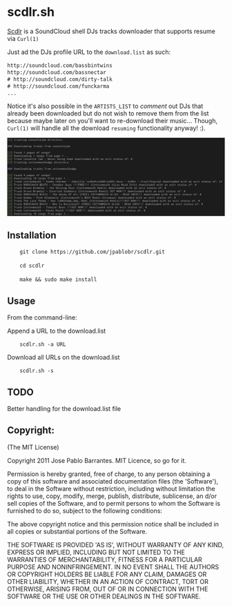 scdlr.sh
===========

[Scdlr](http://jpablobr.github.com/scdlr) is a SoundCloud shell DJs tracks
downloader that supports resume via `Curl(1)`

Just ad the DJs profile URL to the `download.list` as such:

    http://soundcloud.com/bassbintwins
    http://soundcloud.com/bassnectar
    # http://soundcloud.com/dirty-talk
    # http://soundcloud.com/funckarma
    ...

Notice it's also possible in the `ARTISTS_LIST` to *comment* out DJs
that already been downloaded but do not wish to remove them from the
list because maybe later on you'll want to re-download their
music... Though, `Curl(1)` will handle all the download `resuming`
functionality anyway! :).

![scdlr](https://github.com/jpablobr/scdlr/raw/master/scdlr.png)

Installation
------------

        git clone https://github.com/jpablobr/scdlr.git

        cd scdlr

        make && sudo make install

Usage
-----

From the command-line:

Append a URL to the download.list

        scdlr.sh -a URL

Download all URLs on the download.list

        scdlr.sh -s

TODO
----

Better handling for the download.list file

Copyright:
----------
(The MIT License)

Copyright 2011 Jose Pablo Barrantes. MIT Licence, so go for it.

Permission is hereby granted, free of charge, to any person obtaining a
copy of this software and associated documentation files (the
'Software'), to deal in the Software without restriction, including
without limitation the rights to use, copy, modify, merge, publish,
distribute, sublicense, an d/or sell copies of the Software, and to
permit persons to whom the Software is furnished to do so, subject to
the following conditions:

The above copyright notice and this permission notice shall be included
in all copies or substantial portions of the Software.

THE SOFTWARE IS PROVIDED 'AS IS', WITHOUT WARRANTY OF ANY KIND, EXPRESS
OR IMPLIED, INCLUDING BUT NOT LIMITED TO THE WARRANTIES OF
MERCHANTABILITY, FITNESS FOR A PARTICULAR PURPOSE AND NONINFRINGEMENT.
IN NO EVENT SHALL THE AUTHORS OR COPYRIGHT HOLDERS BE LIABLE FOR ANY
CLAIM, DAMAGES OR OTHER LIABILITY, WHETHER IN AN ACTION OF CONTRACT,
TORT OR OTHERWISE, ARISING FROM, OUT OF OR IN CONNECTION WITH THE
SOFTWARE OR THE USE OR OTHER DEALINGS IN THE SOFTWARE.
